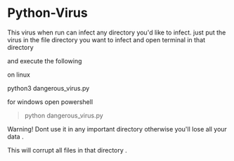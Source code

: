 # Python-Virus
This virus when run can infect any directory you'd like to infect.
just put the virus in the file directory you want to infect and open terminal in that directory

and execute the following 

on linux 

python3 dangerous_virus.py

for windows open powershell 

>python dangerous_virus.py

Warning! Dont use it in any important directory otherwise you'll lose all your data .

This will corrupt all files in that directory  .

